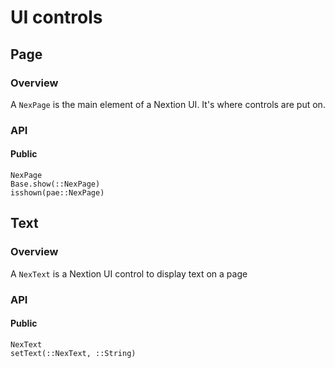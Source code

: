 # UI controls

## Page

### Overview

A `NexPage` is the main element of a Nextion UI. It's where controls are put on.

### API

#### Public

```@docs
NexPage
Base.show(::NexPage)
isshown(pae::NexPage)
```

## Text

### Overview

A `NexText` is a Nextion UI control to display text on a page

### API

#### Public

```@docs
NexText
setText(::NexText, ::String)
```
